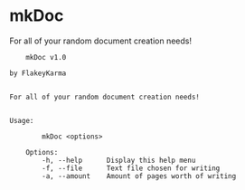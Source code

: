 # mkDoc
For all of your random document creation needs!
```
	mkDoc v1.0
```
	by FlakeyKarma
```
```
	For all of your random document creation needs!
```
```
	Usage:
```
		mkDoc <options>
```
```
	Options:
		-h, --help  	Display this help menu
		-f, --file  	Text file chosen for writing
		-a, --amount	Amount of pages worth of writing
```
